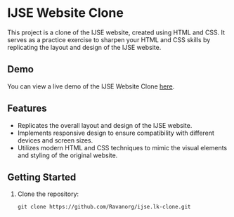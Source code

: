 # IJSE Website Clone

This project is a clone of the IJSE  website, created using HTML and CSS. It serves as a practice exercise to sharpen your HTML and CSS skills by replicating the layout and design of the IJSE website.

## Demo

You can view a live demo of the IJSE Website Clone [here](https://ravanorg.github.io/ijse.lk-clone/).

## Features

- Replicates the overall layout and design of the IJSE website.
- Implements responsive design to ensure compatibility with different devices and screen sizes.
- Utilizes modern HTML and CSS techniques to mimic the visual elements and styling of the original website.


## Getting Started

1. Clone the repository:

   ```shell
   git clone https://github.com/Ravanorg/ijse.lk-clone.git
